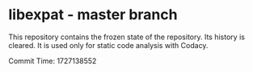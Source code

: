 # libexpat - master branch

This repository contains the frozen state of the repository.
Its history is cleared. It is used only for static code
analysis with Codacy.

Commit Time: 1727138552